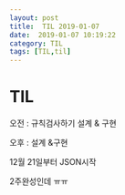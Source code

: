 ```yaml
---
layout: post
title:  TIL 2019-01-07
date:  2019-01-07 10:19:22
category: TIL
tags: [TIL,til]
---
```


# TIL

오전 : 규칙검사하기 설계 & 구현

오후 :  설계 &구현

12월 21일부터 JSON시작

2주완성인데 ㅠㅠ 